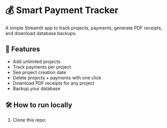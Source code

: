 # 💰 Smart Payment Tracker

A simple Streamlit app to track projects, payments, generate PDF receipts, and download database backups.

## 🚀 Features

- Add unlimited projects
- Track payments per project
- See project creation date
- Delete projects + payments with one click
- Download PDF receipts for any project
- Backup your database

## 🛠️ How to run locally

1. Clone this repo:
